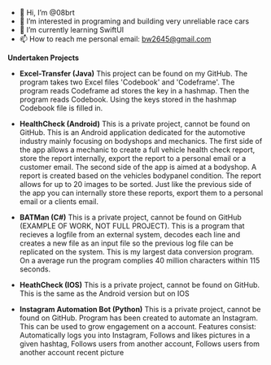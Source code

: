 - 👋 Hi, I’m @08brt
- 👀 I’m interested in programing and building very unreliable race cars
- 🌱 I’m currently learning SwiftUI
- 📫 How to reach me personal email: bw2645@gmail.com

**Undertaken Projects**
- **Excel-Transfer (Java)**
This project can be found on my GitHub. The program takes two Excel files 'Codebook' and 'Codeframe'. The program reads Codeframe ad stores the key in a hashmap. Then the  program reads Codebook. Using the keys stored in the hashmap Codebook file is filled in.

- **HealthCheck (Android)**
This is a private project, cannot be found on GitHub. This is an Android application dedicated for the automotive industry mainly focusing on bodyshops and mechanics. The first side of the app allows a mechanic to create a full vehicle health check report, store the report internally, export the report to a personal email or a customer email. The second side of the app is aimed at a bodyshop. A report is created based on the vehicles bodypanel condition. The report allows for up to 20 images to be sorted. Just like the previous side of the app you can internally store these reports, export them to a personal email or a clients email.

- **BATMan (C#)**
This is a private project, cannot be found on GitHub (EXAMPLE OF WORK, NOT FULL PROJECT). This is a program that recieves a logfile from an external system, decodes each line and creates a new file as an input file so the previous log file can be replicated on the system. This is my largest data conversion program. On a average run the program complies 40 million characters within 115 seconds.

- **HeathCheck (IOS)**
This is a private project, cannot be found on GitHub. This is the same as the Android version but on IOS

- **Instagram Automation Bot (Python)**
This is a private project, cannot be found on GitHub. Program has been created to automate an Instagram. This can be used to grow engagement on a account. Features consist: Automatically logs you into Instagram, Follows and likes pictures in a given hashtag, Follows users from another account, Follows users from another account recent picture
